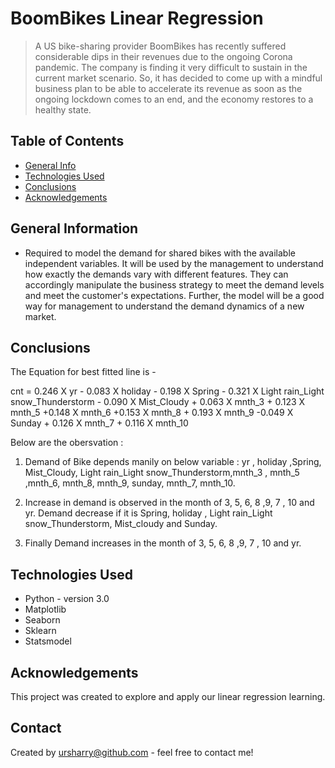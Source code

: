 # BoomBikes Linear Regression
> A US bike-sharing provider BoomBikes has recently suffered considerable dips in their revenues due to the ongoing Corona pandemic. The company is finding it very difficult to sustain in the current market scenario. So, it has decided to come up with a mindful business plan to be able to accelerate its revenue as soon as the ongoing lockdown comes to an end, and the economy restores to a healthy state.


## Table of Contents
* [General Info](#general-information)
* [Technologies Used](#technologies-used)
* [Conclusions](#conclusions)
* [Acknowledgements](#acknowledgements)

<!-- You can include any other section that is pertinent to your problem -->

## General Information
- Required to model the demand for shared bikes with the available independent variables. It will be used by the management to understand how exactly the demands vary with different features. They can accordingly manipulate the business strategy to meet the demand levels and meet the customer's expectations. Further, the model will be a good way for management to understand the demand dynamics of a new market. 

<!-- You don't have to answer all the questions - just the ones relevant to your project. -->

## Conclusions
The Equation for best fitted line is -

cnt = 0.246 X yr - 0.083 X holiday - 0.198 X Spring - 0.321 X Light rain_Light snow_Thunderstorm - 0.090 X Mist_Cloudy + 0.063 X mnth_3 + 0.123 X mnth_5 +0.148 X mnth_6 +0.153 X mnth_8 + 0.193 X mnth_9 -0.049 X Sunday + 0.126 X mnth_7 + 0.116 X mnth_10

Below are the obersvation :

1. Demand of Bike depends manily on below variable :
yr , holiday ,Spring, Mist_Cloudy, Light rain_Light snow_Thunderstorm,mnth_3 , mnth_5 ,mnth_6, mnth_8, mnth_9, sunday, mnth_7, mnth_10.

2. Increase in demand is observed in the month of 3, 5, 6, 8 ,9, 7 , 10 and yr.
Demand decrease if it is Spring, holiday , Light rain_Light snow_Thunderstorm, Mist_cloudy and Sunday.

3. Finally Demand increases in the month of 3, 5, 6, 8 ,9, 7 , 10 and yr.

<!-- You don't have to answer all the questions - just the ones relevant to your project. -->


## Technologies Used
- Python   -  version 3.0
- Matplotlib
- Seaborn
- Sklearn
- Statsmodel

<!-- As the libraries versions keep on changing, it is recommended to mention the version of library used in this project -->

## Acknowledgements
This project was created to explore and apply our linear regression learning.


## Contact
Created by ursharry@github.com - feel free to contact me!


<!-- Optional -->
<!-- ## License -->
<!-- This project is open source and available under the [... License](). -->

<!-- You don't have to include all sections - just the one's relevant to your project -->
